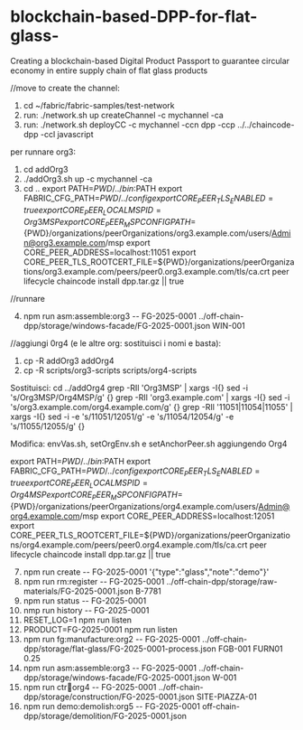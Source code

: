# blockchain-based-DPP-for-flat-glass-
Creating a blockchain-based Digital Product Passport to guarantee circular economy in entire supply chain of flat glass products

//move to create the channel:
1) cd ~/fabric/fabric-samples/test-network
2) run: ./network.sh up createChannel -c mychannel -ca
3) run: ./network.sh deployCC -c mychannel -ccn dpp -ccp ../../chaincode-dpp -ccl javascript

per runnare org3:
1) cd addOrg3
2) ./addOrg3.sh up -c mychannel -ca
3) cd ..
export PATH=${PWD}/../bin:$PATH
export FABRIC_CFG_PATH=${PWD}/../config
export CORE_PEER_TLS_ENABLED=true
export CORE_PEER_LOCALMSPID=Org3MSP
export CORE_PEER_MSPCONFIGPATH=${PWD}/organizations/peerOrganizations/org3.example.com/users/Admin@org3.example.com/msp
export CORE_PEER_ADDRESS=localhost:11051
export CORE_PEER_TLS_ROOTCERT_FILE=${PWD}/organizations/peerOrganizations/org3.example.com/peers/peer0.org3.example.com/tls/ca.crt
peer lifecycle chaincode install dpp.tar.gz || true


//runnare

4) npm run asm:assemble:org3 -- FG-2025-0001 ../off-chain-dpp/storage/windows-facade/FG-2025-0001.json WIN-001

//aggiungi 0rg4 (e le altre org: sostituisci i nomi e basta):
1) cp -R addOrg3 addOrg4
2) cp -R scripts/org3-scripts scripts/org4-scripts

Sostituisci:
cd ../addOrg4
grep -RIl 'Org3MSP' | xargs -I{} sed -i 's/Org3MSP/Org4MSP/g' {}
grep -RIl 'org3.example.com' | xargs -I{} sed -i 's/org3.example.com/org4.example.com/g' {}
grep -RIl '11051\|11054\|11055' | xargs -I{} sed -i -e 's/11051/12051/g' -e 's/11054/12054/g' -e 's/11055/12055/g' {}

Modifica: envVas.sh, setOrgEnv.sh e setAnchorPeer.sh aggiungendo Org4 

export PATH=${PWD}/../bin:$PATH
export FABRIC_CFG_PATH=${PWD}/../config
export CORE_PEER_TLS_ENABLED=true
export CORE_PEER_LOCALMSPID=Org4MSP
export CORE_PEER_MSPCONFIGPATH=${PWD}/organizations/peerOrganizations/org4.example.com/users/Admin@org4.example.com/msp
export CORE_PEER_ADDRESS=localhost:12051
export CORE_PEER_TLS_ROOTCERT_FILE=${PWD}/organizations/peerOrganizations/org4.example.com/peers/peer0.org4.example.com/tls/ca.crt
peer lifecycle chaincode install dpp.tar.gz || true


7)	npm run create -- FG-2025-0001 '{"type":"glass","note":"demo"}'
8)	npm run rm:register -- FG-2025-0001 ../off-chain-dpp/storage/raw-materials/FG-2025-0001.json B-7781 
9)	npm run status -- FG-2025-0001
10)	nmp run history -- FG-2025-0001
11)	RESET_LOG=1 npm run listen
12)	PRODUCT=FG-2025-0001 npm run listen
14)	npm run fg:manufacture:org2 -- FG-2025-0001 ../off-chain-dpp/storage/flat-glass/FG-2025-0001-process.json FGB-001 FURN01 0.25
15)	npm run asm:assemble:org3 -- FG-2025-0001 ../off-chain-dpp/storage/windows-facade/FG-2025-0001.json W-001
16)	npm run ctr:construction:org4 -- FG-2025-0001 ../off-chain-dpp/storage/construction/FG-2025-0001.json SITE-PIAZZA-01
17)	npm run demo:demolish:org5 -- FG-2025-0001 off-chain-dpp/storage/demolition/FG-2025-0001.json

